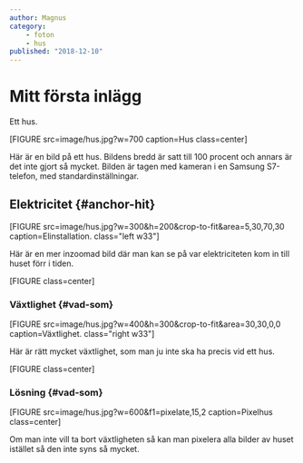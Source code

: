 ```yaml
---
author: Magnus
category:
    - foton
    - hus
published: "2018-12-10"
---
```

Mitt första inlägg
==================================

Ett hus.

<!--more-->


[FIGURE src=image/hus.jpg?w=700 caption=Hus class=center]

Här är en bild på ett hus. Bildens bredd är satt till 100 procent och annars är det inte gjort så mycket.
Bilden är tagen med kameran i en Samsung S7-telefon, med standardinställningar.



Elektricitet {#anchor-hit}
-----------------------------------

[FIGURE src=image/hus.jpg?w=300&h=200&crop-to-fit&area=5,30,70,30 caption=Elinstallation. class="left w33"]

Här är en mer inzoomad bild där man kan se på var elektriciteten kom in till huset förr i tiden.

[FIGURE class=center]

### Växtlighet {#vad-som}

[FIGURE src=image/hus.jpg?w=400&h=300&crop-to-fit&area=30,30,0,0 caption=Växtlighet. class="right w33"]

Här är rätt mycket växtlighet, som man ju inte ska ha precis vid ett hus.

[FIGURE class=center]

### Lösning {#vad-som}

[FIGURE src=image/hus.jpg?w=600&f1=pixelate,15,2 caption=Pixelhus class=center]

Om man inte vill ta bort växtligheten så kan man pixelera alla bilder av huset istället så den inte syns så mycket.
